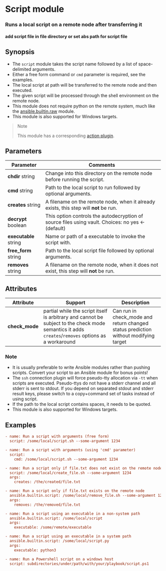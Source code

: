 # Script module

### Runs a local script on a remote node after transferring it

#### add  script file in file directory or set abs path for script file

## Synopsis

- The `script` module takes the script name followed by a list of space-delimited arguments.
- Either a free form command or `cmd` parameter is required, see the examples.
- The local script at path will be transferred to the remote node and then executed.
- The given script will be processed through the shell environment on the remote node.
- This module does not require python on the remote system, much like the [ansible.builtin.raw](https://docs.ansible.com/ansible/latest/collections/ansible/builtin/raw_module.html#ansible-collections-ansible-builtin-raw-module) module.
- This module is also supported for Windows targets.

>  Note
>
>  This module has a corresponding [action plugin](https://docs.ansible.com/ansible/latest/plugins/action.html#action-plugins).

## Parameters

| Parameter             | Comments                                                     |
| --------------------- | ------------------------------------------------------------ |
| **chdir** string      | Change into this directory on the remote node before running the script. |
| **cmd** string        | Path to the local script to run followed by optional arguments. |
| **creates** string    | A filename on the remote node, when it already exists, this step will **not** be run. |
| **decrypt** boolean   | This option controls the autodecryption of source files using vault. Choices: no yes ← (default) |
| **executable** string | Name or path of a executable to invoke the script with.      |
| **free_form** string  | Path to the local script file followed by optional arguments. |
| **removes** string    | A filename on the remote node, when it does not exist, this step will **not** be run. |

## Attributes

| Attribute      | Support                                                      | Description                                                  |
| -------------- | ------------------------------------------------------------ | ------------------------------------------------------------ |
| **check_mode** | partial while the script itself is arbitrary and cannot be subject to the check mode semantics it adds `creates`/`removes` options as a workaround | Can run in check_mode and return changed status prediction without modifying target |

### Note

- It is usually preferable to write Ansible modules rather than  pushing scripts. Convert your script to an Ansible module for bonus  points!
- The `ssh` connection plugin will force pseudo-tty allocation via `-tt` when scripts are executed. Pseudo-ttys do not have a stderr channel and all stderr is sent to stdout. If you depend on separated stdout and  stderr result keys, please switch to a copy+command set of tasks instead of using script.
- If the path to the local script contains spaces, it needs to be quoted.
- This module is also supported for Windows targets.



## Examples

```ini
- name: Run a script with arguments (free form)
  script: /some/local/script.sh --some-argument 1234

- name: Run a script with arguments (using 'cmd' parameter)
  script:
    cmd: /some/local/script.sh --some-argument 1234

- name: Run a script only if file.txt does not exist on the remote node
  script: /some/local/create_file.sh --some-argument 1234
  args:
    creates: /the/created/file.txt

- name: Run a script only if file.txt exists on the remote node
  ansible.builtin.script: /some/local/remove_file.sh --some-argument 1234
  args:
    removes: /the/removed/file.txt

- name: Run a script using an executable in a non-system path
  ansible.builtin.script: /some/local/script
  args:
    executable: /some/remote/executable

- name: Run a script using an executable in a system path
  ansible.builtin.script: /some/local/script.py
  args:
    executable: python3

- name: Run a Powershell script on a windows host
  script: subdirectories/under/path/with/your/playbook/script.ps1
```



